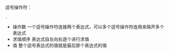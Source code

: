 逗号操作符：
```c
,
```
- 操作数
    一个逗号操作符连接两个表达式，可以多个逗号操作符连用来隔开多个表达式
- 求值顺序
    表达式自左向右逐个进行求值
- 值
    整个逗号表达式的值就是最后那个表达式的值